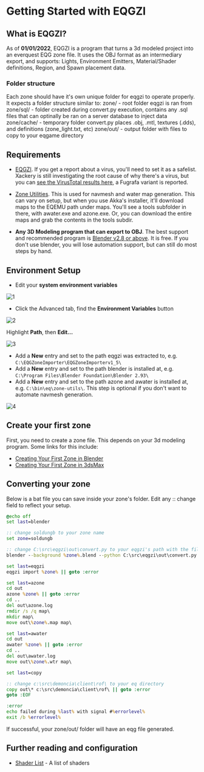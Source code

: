 # Getting Started with EQGZI

## What is EQGZI?

As of **01/01/2022**, EQGZI is a program that turns a 3d modeled project into an everquest EQG zone file. It uses the OBJ format as an intermediary export, and supports: Lights, Environment Emitters, Material/Shader definitions, Region, and Spawn placement data.

### Folder structure

Each zone should have it's own unique folder for eqgzi to operate properly. It expects a folder structure similar to:
zone/ - root folder eqgzi is ran from
zone/sql/ - folder created during convert.py execution, contains any .sql files that can optinally be ran on a server database to inject data
zone/cache/ - temporary folder convert.py places .obj, .mtl, textures (.dds), and definitions (zone_light.txt, etc)
zone/out/ - output folder with files to copy to your eqgame directory

## Requirements

  
- [EQGZI](https://github.com/xackery/eqgzi/releases). If you get a report about a virus, you'll need to set it as a safelist. Xackery is still investigating the root cause of why there's a virus, but you can [see the VirusTotal results here](https://www.virustotal.com/gui/file-analysis/MTk1MGE1MWQ1ZTEwNzY3MzQwYTJmZjkyZDEyYzc0Nzc6MTY0MTA3NDAzNQ==), a Fugrafa variant is reported.

- [Zone Utilities](https://github.com/Akkadius/EQEmuMaps). This is used for navmesh and water map generation. This can vary on setup, but when you use Akka's installer, it'll download maps to the EQEMU path under maps. You'll see a tools subfolder in there, with awater.exe and azone.exe. Or, you can download the entire maps and grab the contents in the tools subdir.

- **Any 3D Modeling program that can export to OBJ**. The best support and recommended program is [Blender v2.8 or above](https://www.blender.org/download/). It is free. If you don't use blender, you will lose automation support, but can still do most steps by hand.

## Environment Setup

- Edit your **system environment variables**

![1](https://myimages.bravenet.com/264/906/210/2/RKK_1640763788.png)

- Click the Advanced tab, find the **Environment Variables** button

![2](https://myimages.bravenet.com/264/906/210/2/QAJ_1640763921.png)

Highlight **Path**, then **Edit...**

![3](https://myimages.bravenet.com/264/906/210/2/CMI_1640764139.png)

- Add a **New** entry and set to the path eqgzi was extracted to, e.g. `C:\EQGZoneImporter\EQGZoneImporterv1_5\`
- Add a **New** entry and set to the path blender is installed at, e.g. `C:\Program Files\Blender Foundation\Blender 2.93\` 
- Add a **New** entry and set to the path azone and awater is installed at, e.g. `C:\bin\eq\zone-utils\`. This step is optional if you don't want to automate navmesh generation.

![4](https://myimages.bravenet.com/264/906/210/2/UAA_1640764447.png)

## Create your first zone

First, you need to create a zone file. This depends on your 3d modeling program. Some links for this include:

- [Creating Your First Zone in Blender](blender-first-zone.md)
- [Creating Your First Zone in 3dsMax](3dsmax-first-zone.md)

## Converting your zone

Below is a bat file you can save inside your zone's folder. Edit any :: change field to reflect your setup.
```bat
@echo off
set last=blender

:: change soldungb to your zone name
set zone=soldungb

:: change C:\src\eqgzi\out\convert.py to your eqgzi's path with the file
blender --background %zone%.blend --python C:\src\eqgzi\out\convert.py || goto :error

set last=eqgzi
eqgzi import %zone% || goto :error

set last=azone
cd out 
azone %zone% || goto :error 
cd ..
del out\azone.log
rmdir /s /q map\
mkdir map\
move out\%zone%.map map\

set last=awater
cd out 
awater %zone% || goto :error
cd ..
del out\awater.log
move out\%zone%.wtr map\

set last=copy

:: change c:\src\demoncia\client\rof\ to your eq directory
copy out\* c:\src\demoncia\client\rof\ || goto :error
goto :EOF

:error
echo failed during %last% with signal #%errorlevel%
exit /b %errorlevel%
```

If successful, your zone/out/ folder will have an eqg file generated.

## Further reading and configuration

- [Shader List](shader-list.md) - A list of shaders